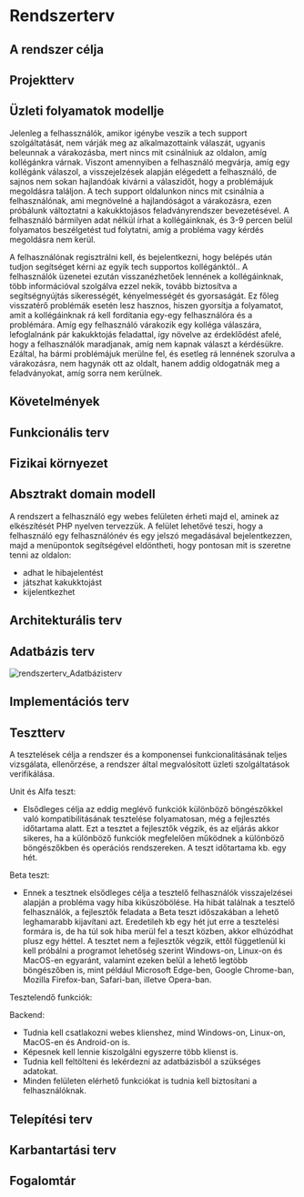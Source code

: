 # Rendszerterv

## A rendszer célja



## Projektterv



## Üzleti folyamatok modellje

Jelenleg a felhassználók, amikor igénybe veszik a tech support szolgáltatását, nem várják meg az alkalmazottaink válaszát, ugyanis beleunnak a várakozásba, mert nincs mit csinálniuk az oldalon, amíg kollégánkra várnak.
Viszont amennyiben a felhasználó megvárja, amíg egy kollégánk válaszol, a visszejelzések alapján elégedett a felhasználó, de sajnos nem sokan hajlandóak kivárni a válaszidőt, hogy a problémájuk megoldásra találjon.
A tech support oldalunkon nincs mit csinálnia a felhasználónak, ami megnövelné a hajlandóságot a várakozásra, ezen próbálunk változtatni a kakukktojásos feladványrendszer bevezetésével.
A felhasználó bármilyen adat nélkül írhat a kollégáinknak, és 3-9 percen belül folyamatos beszélgetést tud folytatni, amíg a probléma vagy kérdés megoldásra nem kerül.

A felhasználónak regisztrálni kell, és bejelentkezni, hogy belépés után tudjon segítséget kérni az egyik tech supportos kollégánktól..
A felhasználók üzenetei ezután visszanézhetőek lennének a kollégáinknak, több információval szolgálva ezzel nekik, tovább biztosítva a segítségnyújtás sikerességét, kényelmességét és gyorsaságát. Ez főleg visszatérő problémák esetén lesz hasznos, hiszen gyorsítja a folyamatot, amit a kollégáinknak rá kell fordítania egy-egy felhasználóra és a problémára.
Amíg egy felhasználó várakozik egy kolléga válaszára, lefoglalnánk pár kakukktojás feladattal, így növelve az érdeklődést afelé, hogy a felhasználók maradjanak, amíg nem kapnak választ a kérdésükre. Ezáltal, ha bármi problémájuk merülne fel, és esetleg rá lennének szorulva a várakozásra, nem hagynák ott az oldalt, hanem addig oldogatnák meg a feladványokat, amíg sorra nem kerülnek.

## Követelmények



## Funkcionális terv



## Fizikai környezet



## Absztrakt domain modell

A rendszert a felhasználó egy webes felületen érheti majd el, aminek az elkészítését PHP nyelven tervezzük. A felület lehetővé teszi, hogy a felhasználó egy felhasználónév és egy jelszó megadásával bejelentkezzen, majd a menüpontok segítségével eldöntheti, hogy pontosan mit is szeretne tenni az oldalon:

- adhat le hibajelentést
- játszhat kakukktojást
- kijelentkezhet

## Architekturális terv



## Adatbázis terv

![rendszerterv_Adatbázisterv](https://user-images.githubusercontent.com/113984906/194764642-fbff4078-8bc5-47c9-94f5-bb19e0229a90.jpg)

## Implementációs terv



## Tesztterv

A tesztelések célja a rendszer és a komponensei funkcionalitásának teljes vizsgálata, ellenőrzése, a rendszer által megvalósított üzleti szolgáltatások verifikálása.

Unit és Alfa teszt:

- Elsődleges célja az eddig meglévő funkciók különböző böngészőkkel való kompatibilitásának tesztelése folyamatosan, még a fejlesztés időtartama alatt. Ezt a tesztet a fejlesztők végzik, és az eljárás akkor sikeres, ha a különböző funkciók megfelelően működnek a különböző böngészőkben és operációs rendszereken. A teszt időtartama kb. egy hét.

Beta teszt:

- Ennek a tesztnek elsődleges célja a tesztelő felhasználók visszajelzései alapján a probléma vagy hiba kiküszöbölése. Ha hibát találnak a tesztelő felhasználók, a fejlesztők feladata a Beta teszt időszakában a lehető leghamarabb kijavítani azt. Eredetileh kb egy hét jut erre a tesztelési formára is, de ha túl sok hiba merül fel a teszt közben, akkor elhúzódhat plusz egy héttel. A tesztet nem a fejlesztők végzik, ettől függetlenül ki kell próbálni a programot lehetőség szerint Windows-on, Linux-on és MacOS-en egyaránt, valamint ezeken belül a lehető legtöbb böngészőben is, mint például Microsoft Edge-ben, Google Chrome-ban, Mozilla Firefox-ban, Safari-ban, illetve Opera-ban.

Tesztelendő funkciók:

Backend:

- Tudnia kell csatlakozni webes klienshez, mind Windows-on, Linux-on, MacOS-en és Android-on is.
- Képesnek kell lennie kiszolgálni egyszerre több klienst is.
- Tudnia kell feltölteni és lekérdezni az adatbázisból a szükséges adatokat.
- Minden felületen elérhető funkciókat is tudnia kell biztosítani a felhasználóknak.

## Telepítési terv



## Karbantartási terv



## Fogalomtár
